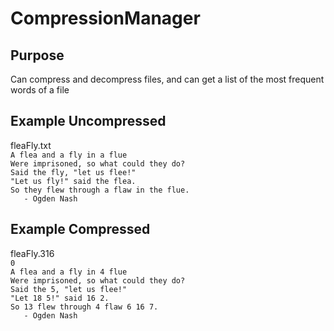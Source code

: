# CompressionManager

## Purpose
Can compress and decompress files, and can get a list of the most frequent words of a file


## Example Uncompressed
fleaFly.txt <br />
`A flea and a fly in a flue` <br />
`Were imprisoned, so what could they do?` <br />
`Said the fly, "let us flee!"` <br />
`"Let us fly!" said the flea.` <br />
`So they flew through a flaw in the flue. ` <br />
`   - Ogden Nash` <br />

## Example Compressed
fleaFly.316 <br />
`0` <br />
`A flea and a fly in 4 flue` <br />
`Were imprisoned, so what could they do?` <br />
`Said the 5, "let us flee!"` <br />
`"Let 18 5!" said 16 2.` <br />
`So 13 flew through 4 flaw 6 16 7. ` <br />
`   - Ogden Nash` <br />
